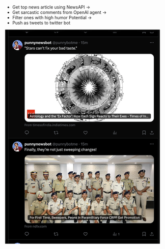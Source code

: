 * Get top news article using NewsAPI ->
* Get sarcastic comments from OpenAI agent ->
* Filter ones with high humor Potential ->
* Push as tweets to twitter bot 

![Twitter Bot Screenshot](botscreenshot.png)
